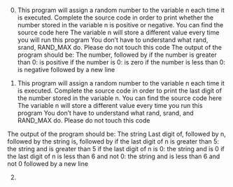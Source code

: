 0) This program will assign a random number to the variable n each time it is executed. Complete the source code in order to print whether the number stored in the variable n is positive or negative.
You can find the source code here
The variable n will store a different value every time you will run this program
You don’t have to understand what rand, srand, RAND_MAX do. Please do not touch this code
The output of the program should be:
The number, followed by
if the number is greater than 0: is positive
if the number is 0: is zero
if the number is less than 0: is negative
followed by a new line

1) This program will assign a random number to the variable n each time it is executed. Complete the source code in order to print the last digit of the number stored in the variable n.
You can find the source code here
The variable n will store a different value every time you run this program
You don’t have to understand what rand, srand, and RAND_MAX do. Please do not touch this code

The output of the program should be:
The string Last digit of, followed by n, followed by the string is, followed by if the last digit of n is greater than 5: the string and is greater than 5
if the last digit of n is 0:
the string and is 0
if the last digit of n is less than 6 and not 0: the string and is less than 6 and not 0
followed by a new line

2) 
